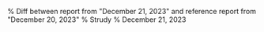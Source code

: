 % Diff between report from "December 21, 2023" and reference report from "December 20, 2023"
% Strudy
% December 21, 2023


